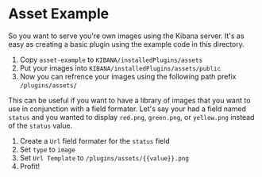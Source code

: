 # Asset Example

So you want to serve you're own images using the Kibana server. It's as easy as creating a basic plugin using the example code in this directory.

1. Copy `asset-example` to `KIBANA/installedPlugins/assets`
2. Put your images into `KIBANA/installedPlugins/assets/public`
3. Now you can refrence your images using the following path prefix `/plugins/assets/`

This can be useful if you want to have a library of images that you want to use in conjunction with a field formater. Let's say your had a field named `status` and you wanted to display `red.png`, `green.png`, or `yellow.png` instead of the `status` value. 

1. Create a `Url` field formater for the `status` field
2. Set `type` to `image`
3. Set `Url Template` to `/plugins/assets/{{value}}.png` 
4. Profit!
